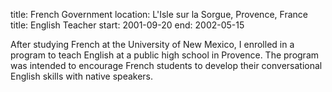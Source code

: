 title: French Government
location: L'Isle sur la Sorgue, Provence, France
title: English Teacher
start: 2001-09-20
end: 2002-05-15

After studying French at the University of New Mexico, I enrolled in a program to teach English at a public high school in Provence. The program was intended to encourage French students to develop their conversational English skills with native speakers.
